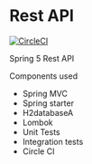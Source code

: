 # Rest API
[![CircleCI](https://circleci.com/gh/joelgtsantos/recipe-s5app/tree/master.svg?style=shield&circle-token=01c33b0ae964bfc7bbcb012a61bf954a0f7bbf48)](https://circleci.com/gh/joelgtsantos/recipe-s5app/tree/master)

Spring 5 Rest API

Components used

* Spring MVC
* Spring starter
* H2databaseA
* Lombok
* Unit Tests
* Integration tests
* Circle CI